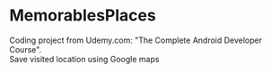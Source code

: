 # MemorablesPlaces
Coding project from Udemy.com: "The Complete Android Developer Course".<br />Save visited location using Google maps
